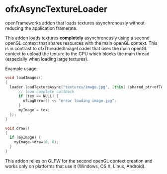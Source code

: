 # ofxAsyncTextureLoader
openFrameworks addon that loads textures asynchronously without reducing the application framerate.

This addon loads textures **completely** asynchronously using a second openGL context that shares resources with the main openGL context. This is in contrast to ofxThreadedImageLoader that uses the main openGL context to upload the texture to the GPU which blocks the main thread (especially when loading large textures).

Example usage:

```c++
void loadImages()
{
  loader.loadTextureAsync("textures/image.jpg", [this] (shared_ptr<ofTexture> tex) {
	  // load complete callback
	  if (tex == NULL) {
		ofLogError() << "error loading image.jpg";
	  }
	  myImage = tex;
  });
}

void draw()
{
  if (myImage) {
    myImage->draw(0, 0);
  }
}
```

This addon relies on GLFW for the second openGL context creation and works only on platforms that use it (Windows, OS X, Linux, Android).
